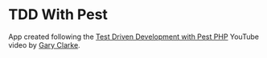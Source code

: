 # TDD With Pest

App created following the [Test Driven Development with Pest PHP](https://www.youtube.com/watch?v=EZl0qo9J3VA) YouTube video by [Gary Clarke](https://www.youtube.com/@GaryClarkeTech).